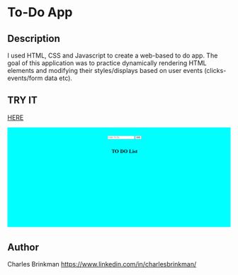 # To-Do App

## Description
I used HTML, CSS and Javascript to create a web-based to do app.  The goal of this application was to practice dynamically rendering HTML elements and modifying their styles/displays based on user events (clicks-events/form data etc).

## TRY IT
<a href='https://cdb8987.github.io/todo-app/'>HERE</a>

<img src="todoapp.png">

## Author

Charles Brinkman  https://www.linkedin.com/in/charlesbrinkman/